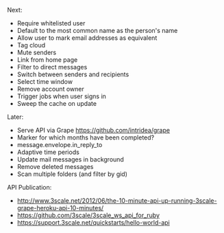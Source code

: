 Next:
* Require whitelisted user
* Default to the most common name as the person's name
* Allow user to mark email addresses as equivalent
* Tag cloud
* Mute senders
* Link from home page
* Filter to direct messages
* Switch between senders and recipients
* Select time window
* Remove account owner
* Trigger jobs when user signs in
* Sweep the cache on update

Later:
* Serve API via Grape https://github.com/intridea/grape
* Marker for which months have been completed?
* message.envelope.in_reply_to
* Adaptive time periods
* Update mail messages in background
* Remove deleted messages
* Scan multiple folders (and filter by gid)

API Publication:
* http://www.3scale.net/2012/06/the-10-minute-api-up-running-3scale-grape-heroku-api-10-minutes/
* https://github.com/3scale/3scale_ws_api_for_ruby
* https://support.3scale.net/quickstarts/hello-world-api
